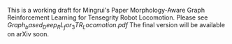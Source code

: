 This is a working draft for Mingrui's Paper Morphology-Aware Graph Reinforcement Learning for Tensegrity Robot Locomotion. Please see $Graph_based_Deep_RL_for_3TR_Locomotion.pdf$ The final version will be available on arXiv soon.
